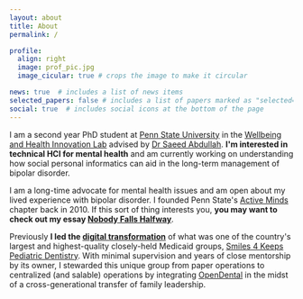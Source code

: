 ```yaml
---
layout: about
title: About
permalink: /

profile:
  align: right
  image: prof_pic.jpg
  image_cicular: true # crops the image to make it circular

news: true  # includes a list of news items
selected_papers: false # includes a list of papers marked as "selected={true}"
social: true  # includes social icons at the bottom of the page
---
```


I am a second year PhD student at [Penn State University](https://ist.psu.edu/prospective/graduate/phd-informatics) in the [Wellbeing and Health Innovation Lab](https://whilab.org) advised by <a href="https://saeedabdullah.com">Dr
Saeed Abdullah</a>. **I'm interested in technical HCI for mental health** and am currently working on understanding how social personal informatics can aid in the long-term management of bipolar disorder.

I am a long-time advocate for mental health issues and am open about my lived experience with bipolar disorder. I founded Penn
State's [Active Minds](https://www.activeminds.org) chapter back in 2010. If this sort of thing interests you, **you may want to check out my essay [Nobody Falls Halfway](/nobody-falls-halfway/)**.

Previously **I led the [digital transformation](https://en.wikipedia.org/wiki/Digital_transformation)** of what was one of the country's largest and highest-quality closely-held Medicaid groups, [Smiles 4 Keeps Pediatric Dentistry](https://www.smiles4keeps.com). With minimal supervision and years of close mentorship by its owner, I stewarded this unique group from paper operations to centralized (and salable) operations by integrating [OpenDental](https://www.opendental.com) in the midst of a cross-generational transfer of family leadership.

